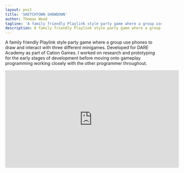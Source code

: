 ```yaml
---
layout: post
title: 'SKETCHTOWN SHOWDOWN'
author: Thomas Wood
tagline: 'A family friendly Playlink style party game where a group use phones to draw and interact with three different minigames.'
description: A family friendly Playlink style party game where a group use phones to draw and interact with three different minigames.
---
```


A family friendly Playlink style party game where a group use phones to draw and interact with three different minigames. Developed for DARE Academy as part of Cation Games. I worked on research and prototyping for the early stages of development before moving onto gameplay programming working closely with the other programmer throughout.

<iframe width="560" height="315" src="https://www.youtube.com/embed/6-6CAHVJQx4" frameborder="0" allow="accelerometer; autoplay; encrypted-media; gyroscope; picture-in-picture" allowfullscreen></iframe>
